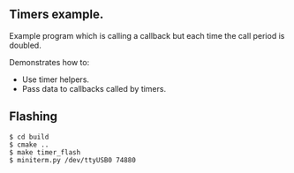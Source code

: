 ## Timers example.

Example program which is calling a callback but each time the call period is doubled.

Demonstrates how to:
- Use timer helpers. 
- Pass data to callbacks called by timers.

## Flashing

```
$ cd build
$ cmake ..
$ make timer_flash
$ miniterm.py /dev/ttyUSB0 74880
```
